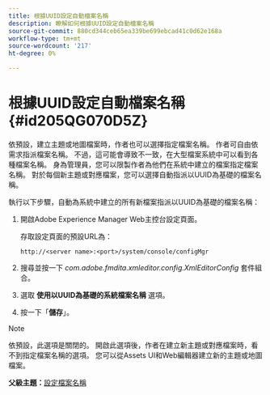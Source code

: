 ```yaml
---
title: 根據UUID設定自動檔案名稱
description: 瞭解如何根據UUID設定自動檔案名稱
source-git-commit: 880cd344ceb65ea339be699ebcad41c0d62e168a
workflow-type: tm+mt
source-wordcount: '217'
ht-degree: 0%

---
```


# 根據UUID設定自動檔案名稱 {#id205QG070D5Z}

依預設，建立主題或地圖檔案時，作者也可以選擇指定檔案名稱。 作者可自由依需求指派檔案名稱。 不過，這可能會導致不一致，在大型檔案系統中可以看到各種檔案名稱。 身為管理員，您可以限製作者為他們在系統中建立的檔案指定檔案名稱。 對於每個新主題或對應檔案，您可以選擇自動指派以UUID為基礎的檔案名稱。

執行以下步驟，自動為系統中建立的所有新檔案指派以UUID為基礎的檔案名稱：

1. 開啟Adobe Experience Manager Web主控台設定頁面。

   存取設定頁面的預設URL為：

   ```http
   http://<server name>:<port>/system/console/configMgr
   ```

1. 搜尋並按一下 *com.adobe.fmdita.xmleditor.config.XmlEditorConfig* 套件組合。

1. 選取 **使用以UUID為基礎的系統檔案名稱** 選項。

1. 按一下「**儲存**」。


>[!NOTE]
>
> 依預設，此選項是關閉的。 開啟此選項後，作者在建立新主題或對應檔案時，看不到指定檔案名稱的選項。 您可以從Assets UI和Web編輯器建立新的主題或地圖檔案。

**父級主題：**[&#x200B;設定檔案名稱](conf-file-names.md)
